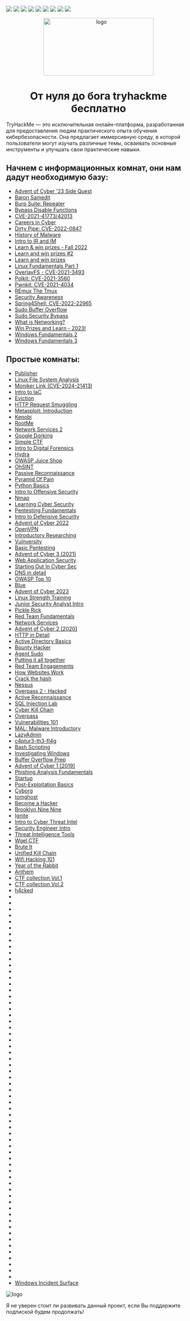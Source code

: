 <p>
  <img  src="https://img.shields.io/github/stars/BEPb/tryhackme" />
  <img src="https://img.shields.io/github/contributors/BEPb/tryhackme" />
  <img src="https://img.shields.io/github/last-commit/BEPb/tryhackme" />
  <img src="https://visitor-badge.laobi.icu/badge?page_id=BEPb.tryhackme" />
  <img src="https://img.shields.io/github/languages/count/BEPb/tryhackme" />
  <img src="https://img.shields.io/github/languages/top/BEPb/tryhackme" />
  <img src="https://img.shields.io/badge/license-MIT-blue.svg?color=f64152" />
  <img  src="https://img.shields.io/github/issues/BEPb/tryhackme" />
  <img  src="https://img.shields.io/github/issues-pr/BEPb/tryhackme" />
</p>
<div align="center">

<img src="./art/tryhackme.jpeg" alt="logo" width="300" height="156.5">

# От нуля до бога tryhackme бесплатно 
</div>

TryHackMe — это исключительная онлайн-платформа, разработанная для предоставления людям практического опыта обучения 
кибербезопасности.
Она предлагает иммерсивную среду, в которой пользователи могут изучать различные темы, осваивать основные 
инструменты и улучшать свои практические навыки. 

## Начнем с информационных комнат, они нам дадут необходимую базу:
- [Advent of Cyber '23 Side Quest](https://github.com/BEPb/tryhackme/blob/master/00.info/Advent%20of%20Cyber%20'23%20Side%20Quest.md)
- [Baron Samedit](https://github.com/BEPb/tryhackme/blob/master/00.info/Baron%20Samedit.md)
- [Burp Suite: Repeater](https://github.com/BEPb/tryhackme/blob/master/00.info/Burp%20Suite%20Repeater.md)
- [Bypass Disable Functions](https://github.com/BEPb/tryhackme/blob/master/00.info/Bypass%20Disable%20Functions.md)
- [CVE-2021-41773/42013](https://github.com/BEPb/tryhackme/blob/master/00.info/CVE-2021-41773%2042013.md)
- [Careers in Cyber](https://github.com/BEPb/tryhackme/blob/master/00.info/Careers%20in%20Cyber.md)
- [Dirty Pipe: CVE-2022-0847](https://github.com/BEPb/tryhackme/blob/master/00.info/Dirty%20Pipe%20CVE-2022-0847.md)
- [History of Malware](https://github.com/BEPb/tryhackme/blob/master/00.info/History%20of%20Malware.md)
- [Intro to IR and IM](https://github.com/BEPb/tryhackme/blob/master/00.info/Intro%20to%20IR%20and%20IM.md) 
- [Learn & win prizes - Fall 2022](https://github.com/BEPb/tryhackme/blob/master/00.info/Learn%20%26%20win%20prizes%20-%20Fall%202022.md)
- [Learn and win prizes #2](https://github.com/BEPb/tryhackme/blob/master/00.info/Learn%20and%20win%20prizes%20%232.md)
- [Learn and win prizes](https://github.com/BEPb/tryhackme/blob/master/00.info/Learn%20and%20win%20prizes.md)
- [Linux Fundamentals Part 1](https://github.com/BEPb/tryhackme/blob/master/00.info/Linux%20Fundamentals%20Part%201.md)
- [OverlayFS - CVE-2021-3493](https://github.com/BEPb/tryhackme/blob/master/00.info/OverlayFS%20-%20CVE-2021-3493.md)
- [Polkit: CVE-2021-3560](https://github.com/BEPb/tryhackme/blob/master/00.info/Polkit%20CVE-2021-3560.md)
- [Pwnkit: CVE-2021-4034](https://github.com/BEPb/tryhackme/blob/master/00.info/Pwnkit%20CVE-2021-4034.md)
- [REmux The Tmux](https://github.com/BEPb/tryhackme/blob/master/00.info/REmux%20The%20Tmux.md)
- [Security Awareness](https://github.com/BEPb/tryhackme/blob/master/00.info/Security%20Awareness.md)
- [Spring4Shell: CVE-2022-22965](https://github.com/BEPb/tryhackme/blob/master/00.info/Spring4Shell%20CVE-2022-22965.md)
- [Sudo Buffer Overflow](https://github.com/BEPb/tryhackme/blob/master/00.info/Sudo%20Buffer%20Overflow.md)
- [Sudo Security Bypass](https://github.com/BEPb/tryhackme/blob/master/00.info/Sudo%20Security%20Bypass.md)
- [What is Networking?](https://github.com/BEPb/tryhackme/blob/master/00.info/What%20is%20Networking.md)
- [Win Prizes and Learn - 2023!](https://github.com/BEPb/tryhackme/blob/master/00.info/Win%20Prizes%20and%20Learn%20-%202023!.md)
- [Windows Fundamentals 2](https://github.com/BEPb/tryhackme/blob/master/00.info/Windows%20Fundamentals%202.md)
- [Windows Fundamentals 3](https://github.com/BEPb/tryhackme/blob/master/00.info/Windows%20Fundamentals%203.md)

## Простые комнаты:
- [Publisher](https://github.com/BEPb/tryhackme/blob/master/01.easy/Publisher/Publisher.md)
- [Linux File System Analysis](https://github.com/BEPb/tryhackme/blob/master/01.easy/Linux%20File%20System%20Analysis.md)
- [Moniker Link (CVE-2024-21413)](https://github.com/BEPb/tryhackme/blob/master/01.easy/Moniker%20Link%20(CVE-2024-21413).md)
- [Intro to IaC](https://github.com/BEPb/tryhackme/blob/master/01.easy/Intro%20to%20IaC.md)
- [Eviction](https://github.com/BEPb/tryhackme/blob/master/01.easy/Eviction.md)
- [HTTP Request Smuggling](https://github.com/BEPb/tryhackme/blob/master/01.easy/HTTP%20Request%20Smuggling.md)
- [Metasploit: Introduction](https://github.com/BEPb/tryhackme/blob/master/01.easy/Metasploit%20Introduction.md)
- [Kenobi](https://github.com/BEPb/tryhackme/blob/master/01.easy/Kenobi.md)
- [RootMe](https://github.com/BEPb/tryhackme/blob/master/01.easy/RootMe.md)
- [Network Services 2](https://github.com/BEPb/tryhackme/blob/master/01.easy/Network%20Services%202.md)
- [Google Dorking](https://github.com/BEPb/tryhackme/blob/master/01.easy/Google%20Dorking.md)
- [Simple CTF](https://github.com/BEPb/tryhackme/blob/master/01.easy/Simple%20CTF/Simple%20CTF.md)
- [Intro to Digital Forensics](https://github.com/BEPb/tryhackme/blob/master/01.easy/Intro%20to%20Digital%20Forensics.md)
- [Hydra](https://github.com/BEPb/tryhackme/blob/master/01.easy/Hydra.md)
- [OWASP Juice Shop](https://github.com/BEPb/tryhackme/blob/master/01.easy/OWASP%20Juice%20Shop.md)
- [OhSINT](https://github.com/BEPb/tryhackme/blob/master/01.easy/OhSINT.md)
- [Passive Reconnaissance](https://github.com/BEPb/tryhackme/blob/master/01.easy/Passive%20Reconnaissance.md)
- [Pyramid Of Pain](https://github.com/BEPb/tryhackme/blob/master/01.easy/Pyramid%20Of%20Pain.md)
- [Python Basics](https://github.com/BEPb/tryhackme/blob/master/01.easy/Python%20Basics.md)
- [Intro to Offensive Security](https://github.com/BEPb/tryhackme/blob/master/01.easy/Intro%20to%20Offensive%20Security.md)
- [Nmap](https://github.com/BEPb/tryhackme/blob/master/01.easy/Nmap.md)
- [Learning Cyber Security](https://github.com/BEPb/tryhackme/blob/master/01.easy/Learning%20Cyber%20Security.md)
- [Pentesting Fundamentals](https://github.com/BEPb/tryhackme/blob/master/01.easy/Pentesting%20Fundamentals.md)
- [Intro to Defensive Security](https://github.com/BEPb/tryhackme/blob/master/01.easy/Intro%20to%20Defensive%20Security.md)
- [Advent of Cyber 2022](https://github.com/BEPb/tryhackme/blob/master/01.easy/Advent%20of%20Cyber%202022.md)
- [OpenVPN](https://github.com/BEPb/tryhackme/blob/master/01.easy/OpenVPN.md)
- [Introductory Researching](https://github.com/BEPb/tryhackme/blob/master/01.easy/Introductory%20Researching.md)
- [Vulnversity](https://github.com/BEPb/tryhackme/blob/master/01.easy/Vulnversity.md)
- [Basic Pentesting](https://github.com/BEPb/tryhackme/blob/master/01.easy/Basic%20Pentesting.md)
- [Advent of Cyber 3 (2021)](https://github.com/BEPb/tryhackme/blob/master/01.easy/Advent%20of%20Cyber%203%20(2021).md)
- [Web Application Security](https://github.com/BEPb/tryhackme/blob/master/01.easy/Web%20Application%20Security.md)
- [Starting Out In Cyber Sec](https://github.com/BEPb/tryhackme/blob/master/01.easy/Starting%20Out%20In%20Cyber%20Sec.md)
- [DNS in detail](https://github.com/BEPb/tryhackme/blob/master/01.easy/DNS%20in%20detail.md)
- [OWASP Top 10](https://github.com/BEPb/tryhackme/blob/master/01.easy/OWASP%20Top%2010.md)
- [Blue](https://github.com/BEPb/tryhackme/blob/master/01.easy/Blue.md)
- [Advent of Cyber 2023](https://github.com/BEPb/tryhackme/blob/master/01.easy/Advent%20of%20Cyber%202023.md)
- [Linux Strength Training](https://github.com/BEPb/tryhackme/blob/master/01.easy/Linux%20Strength%20Training.md)
- [Junior Security Analyst Intro](https://github.com/BEPb/tryhackme/blob/master/01.easy/Junior%20Security%20Analyst%20Intro.md)
- [Pickle Rick](https://github.com/BEPb/tryhackme/blob/master/01.easy/Pickle%20Rick.md)
- [Red Team Fundamentals](https://github.com/BEPb/tryhackme/blob/master/01.easy/Red%20Team%20Fundamentals.md)
- [Network Services](https://github.com/BEPb/tryhackme/blob/master/01.easy/Network%20Services.md)
- [Advent of Cyber 2 [2020]](https://github.com/BEPb/tryhackme/blob/master/01.easy/Advent%20of%20Cyber%202%20%5B2020%5D.md)
- [HTTP in Detail](https://github.com/BEPb/tryhackme/blob/master/01.easy/HTTP%20in%20Detail.md)
- [Active Directory Basics](https://github.com/BEPb/tryhackme/blob/master/01.easy/Active%20Directory%20Basics.md)
- [Bounty Hacker](https://github.com/BEPb/tryhackme/blob/master/01.easy/Bounty%20Hacker.md)
- [Agent Sudo](https://github.com/BEPb/tryhackme/blob/master/01.easy/Agent%20Sudo.md)
- [Putting it all together](https://github.com/BEPb/tryhackme/blob/master/01.easy/Putting%20it%20all%20together.md)
- [Red Team Engagements](https://github.com/BEPb/tryhackme/blob/master/01.easy/Red%20Team%20Engagements.md)
- [How Websites Work](https://github.com/BEPb/tryhackme/blob/master/01.easy/How%20Websites%20Work.md)
- [Crack the hash](https://github.com/BEPb/tryhackme/blob/master/01.easy/Crack%20the%20hash.md)
- [Nessus](https://github.com/BEPb/tryhackme/blob/master/01.easy/Nessus.md)
- [Overpass 2 - Hacked](https://github.com/BEPb/tryhackme/blob/master/01.easy/Overpass%202%20-%20Hacked.md)
- [Active Reconnaissance](https://github.com/BEPb/tryhackme/blob/master/01.easy/Active%20Reconnaissance.md)
- [SQL Injection Lab](https://github.com/BEPb/tryhackme/blob/master/01.easy/SQL%20Injection%20Lab.md)
- [Cyber Kill Chain](https://github.com/BEPb/tryhackme/blob/master/01.easy/Cyber%20Kill%20Chain.md)
- [Overpass](https://github.com/BEPb/tryhackme/blob/master/01.easy/Overpass.md)
- [Vulnerabilities 101](https://github.com/BEPb/tryhackme/blob/master/01.easy/Vulnerabilities%20101.md)
- [MAL: Malware Introductory](https://github.com/BEPb/tryhackme/blob/master/01.easy/MAL%20Malware%20Introductory.md)
- [LazyAdmin](https://github.com/BEPb/tryhackme/blob/master/01.easy/LazyAdmin.md)
- [c4ptur3-th3-fl4g](https://github.com/BEPb/tryhackme/blob/master/01.easy/c4ptur3-th3-fl4g.md)
- [Bash Scripting](https://github.com/BEPb/tryhackme/blob/master/01.easy/Bash%20Scripting.md)
- [Investigating Windows](https://github.com/BEPb/tryhackme/blob/master/01.easy/Investigating%20Windows.md)
- [Buffer Overflow Prep](https://github.com/BEPb/tryhackme/blob/master/01.easy/Buffer%20Overflow%20Prep.md)
- [Advent of Cyber 1 [2019]](https://github.com/BEPb/tryhackme/blob/master/01.easy/Advent%20of%20Cyber%201%20%5B2019%5D.md)
- [Phishing Analysis Fundamentals](https://github.com/BEPb/tryhackme/blob/master/01.easy/Phishing%20Analysis%20Fundamentals.md)
- [Startup](https://github.com/BEPb/tryhackme/blob/master/01.easy/Startup.md)
- [Post-Exploitation Basics](https://github.com/BEPb/tryhackme/blob/master/01.easy/Post-Exploitation%20Basics.md)
- [Cyborg](https://github.com/BEPb/tryhackme/blob/master/01.easy/Cyborg.md)
- [tomghost](https://github.com/BEPb/tryhackme/blob/master/01.easy/tomghost.md)
- [Become a Hacker](https://github.com/BEPb/tryhackme/blob/master/01.easy/Become%20a%20Hacker.md)
- [Brooklyn Nine Nine](https://github.com/BEPb/tryhackme/blob/master/01.easy/Brooklyn%20Nine%20Nine.md)
- [Ignite](https://github.com/BEPb/tryhackme/blob/master/01.easy/Ignite.md)
- [Intro to Cyber Threat Intel](https://github.com/BEPb/tryhackme/blob/master/01.easy/Intro%20to%20Cyber%20Threat%20Intel.md)
- [Security Engineer Intro](https://github.com/BEPb/tryhackme/blob/master/01.easy/Security%20Engineer%20Intro.md)
- [Threat Intelligence Tools](https://github.com/BEPb/tryhackme/blob/master/01.easy/Threat%20Intelligence%20Tools.md)
- [Wgel CTF](https://github.com/BEPb/tryhackme/blob/master/01.easy/Wgel%20CTF.md)
- [Brute It](https://github.com/BEPb/tryhackme/blob/master/01.easy/Brute%20It.md)
- [Unified Kill Chain](https://github.com/BEPb/tryhackme/blob/master/01.easy/Unified%20Kill%20Chain.md)
- [Wifi Hacking 101](https://github.com/BEPb/tryhackme/blob/master/01.easy/Wifi%20Hacking%20101.md)
- [Year of the Rabbit](https://github.com/BEPb/tryhackme/blob/master/01.easy/Year%20of%20the%20Rabbit.md)
- [Anthem](https://github.com/BEPb/tryhackme/blob/master/01.easy/Anthem.md)
- [CTF collection Vol.1](https://github.com/BEPb/tryhackme/blob/master/01.easy/CTF%20collection%20Vol1/CTF%20collection%20Vol.1.md)
- [CTF collection Vol.2](https://github.com/BEPb/tryhackme/blob/master/01.easy/CTF%20collection%20Vol2/CTF%20collection%20Vol.2.md)
- [h4cked]()
- []()
- []()
- []()
- []()
- []()
- []()
- []()
- []()
- []()
- []()
- []()
- []()
- []()
- []()
- []()
- []()
- []()
- []()
- []()
- []()
- []()
- []()
- []()
- []()
- []()
- []()
- []()
- []()
- []()
- []()
- []()
- []()
- []()
- []()
- []()
- []()
- []()
- []()
- []()
- []()
- []()
- []()
- []()
- []()
- []()
- []()
- []()
- []()
- []()
- []()
- []()
- []()
- []()
- []()
- []()
- []()
- []()
- []()
- []()
- []()
- []()
- []()
- [Windows Incident Surface](https://github.com/BEPb/tryhackme/blob/master/01.easy/Windows%20Incident%20Surface/Windows%20Incident%20Surface.md)





<img src="./art/top1.png" alt="logo">

Я не уверен стоит ли развивать данный проект, если Вы поддержите подпиской будем продолжать!